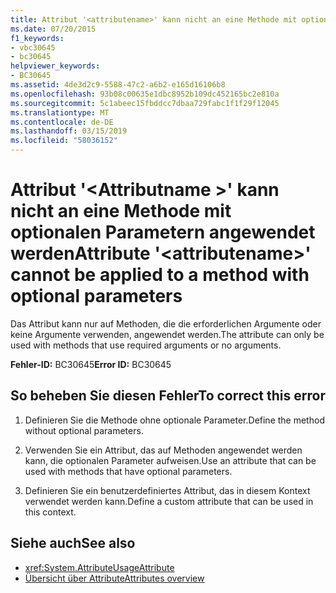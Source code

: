 ```yaml
---
title: Attribut '<attributename>' kann nicht an eine Methode mit optionalen Parametern angewendet werden
ms.date: 07/20/2015
f1_keywords:
- vbc30645
- bc30645
helpviewer_keywords:
- BC30645
ms.assetid: 4de3d2c9-5588-47c2-a6b2-e165d16106b8
ms.openlocfilehash: 93b08c00635e1dbc8952b109dc452165bc2e810a
ms.sourcegitcommit: 5c1abeec15fbddcc7dbaa729fabc1f1f29f12045
ms.translationtype: MT
ms.contentlocale: de-DE
ms.lasthandoff: 03/15/2019
ms.locfileid: "58036152"
---
```

# <a name="attribute-attributename-cannot-be-applied-to-a-method-with-optional-parameters"></a><span data-ttu-id="8e7d5-102">Attribut '\<Attributname >' kann nicht an eine Methode mit optionalen Parametern angewendet werden</span><span class="sxs-lookup"><span data-stu-id="8e7d5-102">Attribute '\<attributename>' cannot be applied to a method with optional parameters</span></span>
<span data-ttu-id="8e7d5-103">Das Attribut kann nur auf Methoden, die die erforderlichen Argumente oder keine Argumente verwenden, angewendet werden.</span><span class="sxs-lookup"><span data-stu-id="8e7d5-103">The attribute can only be used with methods that use required arguments or no arguments.</span></span>  
  
 <span data-ttu-id="8e7d5-104">**Fehler-ID:** BC30645</span><span class="sxs-lookup"><span data-stu-id="8e7d5-104">**Error ID:** BC30645</span></span>  
  
## <a name="to-correct-this-error"></a><span data-ttu-id="8e7d5-105">So beheben Sie diesen Fehler</span><span class="sxs-lookup"><span data-stu-id="8e7d5-105">To correct this error</span></span>  
  
1.  <span data-ttu-id="8e7d5-106">Definieren Sie die Methode ohne optionale Parameter.</span><span class="sxs-lookup"><span data-stu-id="8e7d5-106">Define the method without optional parameters.</span></span>  
  
2.  <span data-ttu-id="8e7d5-107">Verwenden Sie ein Attribut, das auf Methoden angewendet werden kann, die optionalen Parameter aufweisen.</span><span class="sxs-lookup"><span data-stu-id="8e7d5-107">Use an attribute that can be used with methods that have optional parameters.</span></span>  
  
3.  <span data-ttu-id="8e7d5-108">Definieren Sie ein benutzerdefiniertes Attribut, das in diesem Kontext verwendet werden kann.</span><span class="sxs-lookup"><span data-stu-id="8e7d5-108">Define a custom attribute that can be used in this context.</span></span>  
  
## <a name="see-also"></a><span data-ttu-id="8e7d5-109">Siehe auch</span><span class="sxs-lookup"><span data-stu-id="8e7d5-109">See also</span></span>

- <xref:System.AttributeUsageAttribute>
- [<span data-ttu-id="8e7d5-110">Übersicht über Attribute</span><span class="sxs-lookup"><span data-stu-id="8e7d5-110">Attributes overview</span></span>](~/docs/visual-basic/programming-guide/concepts/attributes/index.md)
